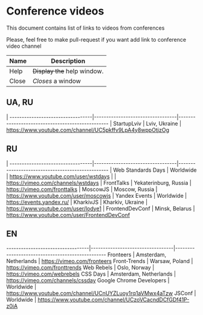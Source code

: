 # Conference videos

This document contains list of links to videos from conferences

Please, feel free to make pull-request if you want add link to conference video channel

| Name | Description          |
| ------------- | ----------- |
| Help      | ~~Display the~~ help window.|
| Close     | _Closes_ a window     |

## UA, RU

| ----------------------------------|----------------------------------|-------------------------------------------------
| StartupLviv                       |  Lviv, Ukraine                   |  https://www.youtube.com/channel/UC5pkffv9LpA4y8wppOtjzOg


## RU

| ----------------------------------|----------------------------------|-------------------------------------------------
| Web Standards Days                |  Worldwide                       |  https://www.youtube.com/user/wstdays
|                                                                      |  https://vimeo.com/channels/wstdays
| FrontTalks                        |  Yekaterinburg, Russia           |  https://vimeo.com/fronttalks
| MoscowJS                          |  Moscow, Russia                  |  https://www.youtube.com/user/moscowjs
| Yandex Events                     |  Worldwide                       |  https://events.yandex.ru/
| KharkivJS                         |  Kharkiv, Ukraine                |  https://www.youtube.com/user/lodye1
| FrontendDevConf                   |  Minsk, Belarus                  |  https://www.youtube.com/user/FrontendDevConf


## EN
----------------------------------|----------------------------------|-------------------------------------------------
Fronteers                         |  Amsterdam, Netherlands          |  https://vimeo.com/fronteers
Front-Trends                      |  Warsaw, Poland                  |  https://vimeo.com/fronttrends
Web Rebels                        |  Oslo, Norway                    |  https://vimeo.com/webrebels
CSS Days                          |  Amsterdam, Netherlands          |  https://vimeo.com/channels/cssday
Google Chrome Developers          |  Worldwide                       |  https://www.youtube.com/channel/UCnUYZLuoy1rq1aVMwx4aTzw
JSConf                            |  Worldwide                       |  https://www.youtube.com/channel/UCzoVCacndDCfGDf41P-z0iA
